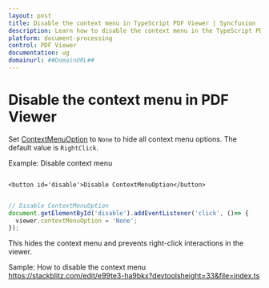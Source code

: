 ```yaml
---
layout: post
title: Disable the context menu in TypeScript PDF Viewer | Syncfusion
description: Learn how to disable the context menu in the TypeScript PDF Viewer using the ContextMenuOption property.
platform: document-processing
control: PDF Viewer
documentation: ug
domainurl: ##DomainURL##
---
```


# Disable the context menu in PDF Viewer

Set [ContextMenuOption](https://ej2.syncfusion.com/documentation/api/pdfviewer/#contextmenuoption) to `None` to hide all context menu options. The default value is `RightClick`.

Example: Disable context menu

```

<button id='disable'>Disable ContextMenuOption</button>

```

```ts

// Disable ContextMenuOption
document.getElementById('disable').addEventListener('click', ()=> {
  viewer.contextMenuOption = 'None';
});

```

This hides the context menu and prevents right-click interactions in the viewer.

Sample: How to disable the context menu
https://stackblitz.com/edit/e99te3-ha9bkx?devtoolsheight=33&file=index.ts
